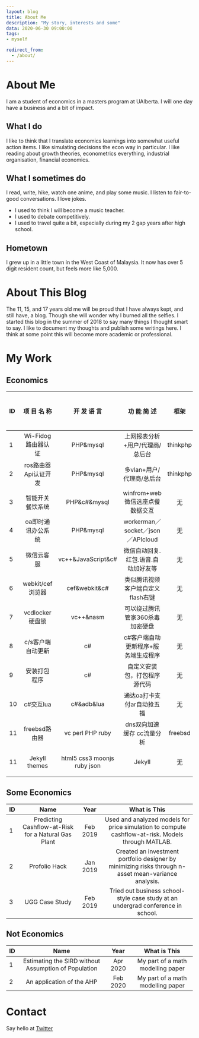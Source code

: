 ```yaml
---
layout: blog
title: About Me
description: "My story, interests and some"
data: 2020-06-30 09:00:00
tags: 
- myself

redirect_from:
  - /about/
---
```



# About Me
I am a student of economics in a masters program at UAlberta. I will one day have a business and a bit of impact.  

## What I do 
I like to think that I translate economics learnings into somewhat useful action items. I like simulating decisions the econ way in particular. I like reading about growth theories, econometrics everything, industrial organisation, financial economics.  

## What I sometimes do
I read, write, hike, watch one anime, and play some music. I listen to fair-to-good conversations. I love jokes. 
- I used to think I will become a music teacher.
- I used to debate competitively. 
- I used to travel quite a bit, especially during my 2 gap years after high school. 

## Hometown
I grew up in a little town in the West Coast of Malaysia. It now has over 5 digit resident count, but feels more like 5,000. 

# About This Blog
The 11, 15, and 17 years old me will be proud that I have always kept, and still have, a blog. Though she will wonder why I burned all the selfies. I started this blog in the summer of 2018 to say many things I thought smart to say. I like to document my thoughts and publish some writings here. I think at some point this will become more academic or professional.  

# My Work
## Economics
ID|项 目 名 称| 开 发 语 言| 功 能 简 述| 框架| 是否上线|
|:--------|:-------:|:-------:|:-------:|:-------:|-------:|
1|Wi-Fidog路由器认证| PHP&mysql|上网报表分析+用户/代理商/总后台|thinkphp|是
2|ros路由器Api认证开发|PHP&mysql|多vlan+用户/代理商/总后台|thinkphp|是
3|智能开关餐饮系统|PHP&c#&mysql|winfrom+web微信选座点餐数据交互|无|是
4|oa即时通讯办公系统|PHP&mysql|workerman／socket／json／APIcloud|无|是
5|微信云客服|vc++&JavaScript&c#|微信自动回复.红包.语音.自动加好友等|无|已开源
6|webkit/cef浏览器|cef&webkit&c#|类似腾讯视频客户端自定义flash右键|无|已开源
7|vcdlocker硬盘锁|vc++&nasm|可以绕过腾讯管家360杀毒加密硬盘|无|已开源
8|c/s客户端自动更新|c#|c#客户端自动更新程序+服务端生成程序|无|已开源
9|安装打包程序|c#|自定义安装包，打包程序源代码|无|是
10|c#交互lua|c#&adb&lua|通达oa打卡支付ar自动抢五福|无|已开源
11|freebsd路由器|vc perl PHP ruby|dns双向加速缓存 cc流量分析|freebsd|没有
11|Jekyll themes|html5 css3 moonjs ruby json|Jekyll|无|已开源

## Some Economics
ID| Name | Year | What is This |                                                            
|:--------|:-------:|:-------:|:-------:|
1| Predicting Cashflow-at-Risk for a Natural Gas Plant | Feb 2019 |Used and analyzed models for price simulation to compute cashflow-at-risk. Models through MATLAB.
2| Profolio Hack | Jan 2019 | Created an investment portfolio designer by minimizing risks through n-asset mean-variance analysis.
3| UGG Case Study | Feb 2019 | Tried out business school-style case study at an undergrad conference in school. 


## Not Economics
ID| Name | Year | What is This |
|:--------|:-------:|:-------:|:-------:|
1| Estimating the SIRD without Assumption of Population | Apr 2020 | My part of a math modelling paper 
2| An application of the AHP | Feb 2020 | My part of a math modelling paper 




# Contact 
Say hello at [Twitter](https://twitter.com/NatashaTing)


